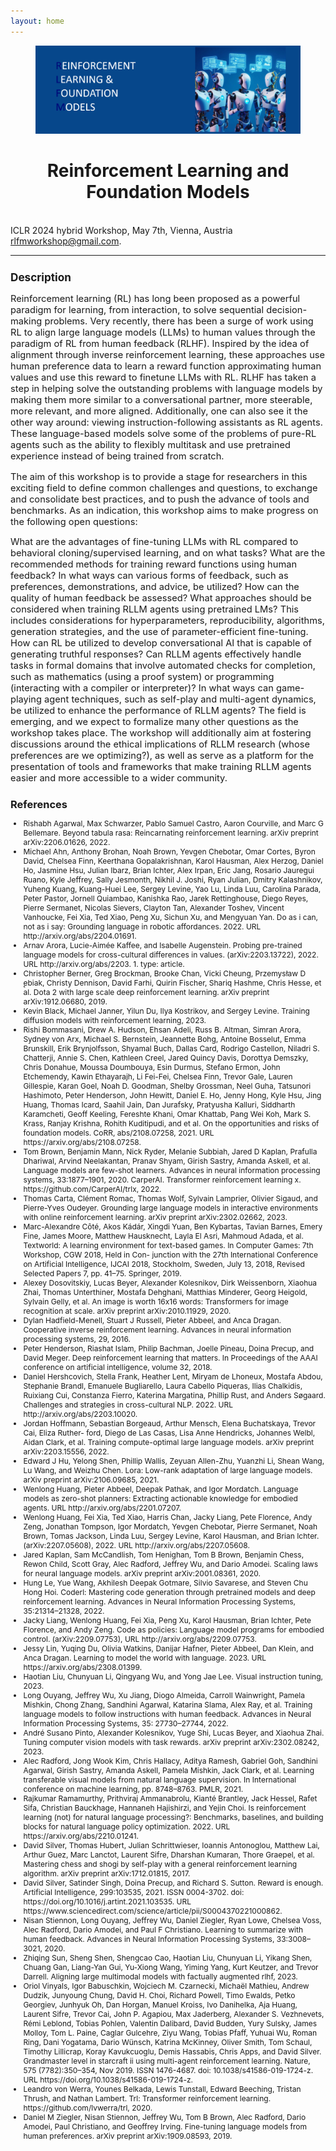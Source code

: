 ```yaml
---
layout: home
---
```

<figure>
<img src="/assets/img/rlfm_logo.png">
</figure>

<center>
<h1>Reinforcement Learning and Foundation Models</h1>
</center>

<br>
<div class="subsubheading">ICLR 2024 hybrid Workshop, May 7th, Vienna, Austria</div>

<div class="contact-heading"><a href='mailto:rlfmworkshop@gmail.com'>rlfmworkshop@gmail.com</a>.</div>

<hr class="small" style="border-width: 1pt; border-color: lightgray;">


<!--<h3 style='margin-bottom: 10pt;'>Sponsors</h3>-->

<!--<div class="center">-->
<!--	<div class='description' style='font-size: 11pt;'>-->
<!--This workshop is sponsored by:-->
<!--</div>-->
<!--  <div class="logo-sponsor"><img src="assets/img/sponsors/deepmind_logo.jpg" style="width:100pt;"></div>-->
<!--  <div class style="font-size: 11pt;">and</div>-->
<!--  <div class="logo-sponsor"><img src="assets/img/sponsors/cohere_wordmark_black.png" style="width:55pt; margin-bottom: 6pt;"></div>-->
<!--</div>-->

<div class='description' style='font-size: 11pt;'>

<h3 style='margin-bottom: 10pt;'>Description</h3>
<p>Reinforcement learning (RL) has long been proposed as a powerful paradigm for learning, from interaction, to solve sequential decision-making problems. Very recently, there has been a surge of work using RL to align large language models (LLMs) to human values through the paradigm of RL from human feedback (RLHF). Inspired by the idea of alignment through inverse reinforcement learning, these approaches use human preference data to learn a reward function approximating human values and use this reward to finetune LLMs with RL. RLHF has taken a step in helping solve the outstanding problems with language models by making them more similar to a conversational partner, more steerable, more relevant, and more aligned. Additionally, one can also see it the other way around: viewing instruction-following assistants as RL agents. These language-based models solve some of the problems of pure-RL agents such as the ability to flexibly multitask and use pretrained experience instead of being trained from scratch.

The aim of this workshop is to provide a stage for researchers in this exciting field to define common challenges and questions, to exchange and consolidate best practices, and to push the advance of tools and benchmarks. As an indication, this workshop aims to make progress on the following open questions:

What are the advantages of fine-tuning LLMs with RL compared to behavioral cloning/supervised learning, and on what tasks?
What are the recommended methods for training reward functions using human feedback? In what ways can various forms of feedback, such as preferences, demonstrations, and advice, be utilized? How can the quality of human feedback be assessed?
What approaches should be considered when training RLLM agents using pretrained LMs? This includes considerations for hyperparameters, reproducibility, algorithms, generation strategies, and the use of parameter-efficient fine-tuning.
How can RL be utilized to develop conversational AI that is capable of generating truthful responses?
Can RLLM agents effectively handle tasks in formal domains that involve automated checks for completion, such as mathematics (using a proof system) or programming (interacting with a compiler or interpreter)?
In what ways can game-playing agent techniques, such as self-play and multi-agent dynamics, be utilized to enhance the performance of RLLM agents?
The field is emerging, and we expect to formalize many other questions as the workshop takes place. The workshop will additionally aim at fostering discussions around the ethical implications of RLLM research (whose preferences are we optimizing?), as well as serve as a platform for the presentation of tools and frameworks that make training RLLM agents easier and more accessible to a wider community.
    </p>
</div>

<h3 style='margin-bottom: 10pt;'>References</h3>
<div class='references' style='font-size:9pt'>
<ul>

<li>Rishabh Agarwal, Max Schwarzer, Pablo Samuel Castro, Aaron Courville, and Marc G Bellemare.
Beyond tabula rasa: Reincarnating reinforcement learning. arXiv preprint arXiv:2206.01626, 2022.</li>

<li>Michael Ahn, Anthony Brohan, Noah Brown, Yevgen Chebotar, Omar Cortes, Byron David, Chelsea
Finn, Keerthana Gopalakrishnan, Karol Hausman, Alex Herzog, Daniel Ho, Jasmine Hsu, Julian
Ibarz, Brian Ichter, Alex Irpan, Eric Jang, Rosario Jauregui Ruano, Kyle Jeffrey, Sally Jesmonth,
Nikhil J. Joshi, Ryan Julian, Dmitry Kalashnikov, Yuheng Kuang, Kuang-Huei Lee, Sergey
Levine, Yao Lu, Linda Luu, Carolina Parada, Peter Pastor, Jornell Quiambao, Kanishka Rao, Jarek
Rettinghouse, Diego Reyes, Pierre Sermanet, Nicolas Sievers, Clayton Tan, Alexander Toshev,
Vincent Vanhoucke, Fei Xia, Ted Xiao, Peng Xu, Sichun Xu, and Mengyuan Yan. Do as i can, not
as i say: Grounding language in robotic affordances. 2022. URL http://arxiv.org/abs/2204.01691.</li>

<li>Arnav Arora, Lucie-Aimée Kaffee, and Isabelle Augenstein. Probing pre-trained language models
for cross-cultural differences in values. (arXiv:2203.13722), 2022. URL http://arxiv.org/abs/2203.
1.     type: article.</li>

<li>Christopher Berner, Greg Brockman, Brooke Chan, Vicki Cheung, Przemysław D ̨ebiak, Christy
Dennison, David Farhi, Quirin Fischer, Shariq Hashme, Chris Hesse, et al. Dota 2 with large scale
deep reinforcement learning. arXiv preprint arXiv:1912.06680, 2019.</li>

<li>Kevin Black, Michael Janner, Yilun Du, Ilya Kostrikov, and Sergey Levine. Training diffusion models
with reinforcement learning, 2023.</li>

<li>Rishi Bommasani, Drew A. Hudson, Ehsan Adeli, Russ B. Altman, Simran Arora, Sydney von Arx,
Michael S. Bernstein, Jeannette Bohg, Antoine Bosselut, Emma Brunskill, Erik Brynjolfsson,
Shyamal Buch, Dallas Card, Rodrigo Castellon, Niladri S. Chatterji, Annie S. Chen, Kathleen
Creel, Jared Quincy Davis, Dorottya Demszky, Chris Donahue, Moussa Doumbouya, Esin Durmus,
Stefano Ermon, John Etchemendy, Kawin Ethayarajh, Li Fei-Fei, Chelsea Finn, Trevor Gale,
Lauren Gillespie, Karan Goel, Noah D. Goodman, Shelby Grossman, Neel Guha, Tatsunori
Hashimoto, Peter Henderson, John Hewitt, Daniel E. Ho, Jenny Hong, Kyle Hsu, Jing Huang,
Thomas Icard, Saahil Jain, Dan Jurafsky, Pratyusha Kalluri, Siddharth Karamcheti, Geoff Keeling,
Fereshte Khani, Omar Khattab, Pang Wei Koh, Mark S. Krass, Ranjay Krishna, Rohith Kuditipudi,
and et al. On the opportunities and risks of foundation models. CoRR, abs/2108.07258, 2021. URL
https://arxiv.org/abs/2108.07258.</li>

<li>Tom Brown, Benjamin Mann, Nick Ryder, Melanie Subbiah, Jared D Kaplan, Prafulla Dhariwal,
Arvind Neelakantan, Pranav Shyam, Girish Sastry, Amanda Askell, et al. Language models are
few-shot learners. Advances in neural information processing systems, 33:1877–1901, 2020.
CarperAI. Transformer reinforcement learning x. https://github.com/CarperAI/trlx, 2022.</li>

<li>Thomas Carta, Clément Romac, Thomas Wolf, Sylvain Lamprier, Olivier Sigaud, and Pierre-Yves
Oudeyer. Grounding large language models in interactive environments with online reinforcement
learning. arXiv preprint arXiv:2302.02662, 2023.</li>

<li>Marc-Alexandre Côté, Akos Kádár, Xingdi Yuan, Ben Kybartas, Tavian Barnes, Emery Fine, James
Moore, Matthew Hausknecht, Layla El Asri, Mahmoud Adada, et al. Textworld: A learning
environment for text-based games. In Computer Games: 7th Workshop, CGW 2018, Held in Con-
junction with the 27th International Conference on Artificial Intelligence, IJCAI 2018, Stockholm,
Sweden, July 13, 2018, Revised Selected Papers 7, pp. 41–75. Springer, 2019.</li>

<li>Alexey Dosovitskiy, Lucas Beyer, Alexander Kolesnikov, Dirk Weissenborn, Xiaohua Zhai, Thomas
Unterthiner, Mostafa Dehghani, Matthias Minderer, Georg Heigold, Sylvain Gelly, et al. An
image is worth 16x16 words: Transformers for image recognition at scale. arXiv preprint
arXiv:2010.11929, 2020.</li>

<li>Dylan Hadfield-Menell, Stuart J Russell, Pieter Abbeel, and Anca Dragan. Cooperative inverse
reinforcement learning. Advances in neural information processing systems, 29, 2016.</li>

<li>Peter Henderson, Riashat Islam, Philip Bachman, Joelle Pineau, Doina Precup, and David Meger.
Deep reinforcement learning that matters. In Proceedings of the AAAI conference on artificial
intelligence, volume 32, 2018.</li>

<li>Daniel Hershcovich, Stella Frank, Heather Lent, Miryam de Lhoneux, Mostafa Abdou, Stephanie
Brandl, Emanuele Bugliarello, Laura Cabello Piqueras, Ilias Chalkidis, Ruixiang Cui, Constanza
Fierro, Katerina Margatina, Phillip Rust, and Anders Søgaard. Challenges and strategies in
cross-cultural NLP. 2022. URL http://arxiv.org/abs/2203.10020.</li>

<li>Jordan Hoffmann, Sebastian Borgeaud, Arthur Mensch, Elena Buchatskaya, Trevor Cai, Eliza Ruther-
ford, Diego de Las Casas, Lisa Anne Hendricks, Johannes Welbl, Aidan Clark, et al. Training
compute-optimal large language models. arXiv preprint arXiv:2203.15556, 2022.</li>

<li>Edward J Hu, Yelong Shen, Phillip Wallis, Zeyuan Allen-Zhu, Yuanzhi Li, Shean Wang, Lu Wang,
and Weizhu Chen. Lora: Low-rank adaptation of large language models. arXiv preprint
arXiv:2106.09685, 2021.</li>

<li>Wenlong Huang, Pieter Abbeel, Deepak Pathak, and Igor Mordatch. Language models as zero-shot
planners: Extracting actionable knowledge for embodied agents. URL http://arxiv.org/abs/2201.07207.</li>

<li>Wenlong Huang, Fei Xia, Ted Xiao, Harris Chan, Jacky Liang, Pete Florence, Andy Zeng, Jonathan
Tompson, Igor Mordatch, Yevgen Chebotar, Pierre Sermanet, Noah Brown, Tomas Jackson, Linda
Luu, Sergey Levine, Karol Hausman, and Brian Ichter. (arXiv:2207.05608), 2022. URL http://arxiv.org/abs/2207.05608.</li>

<li>Jared Kaplan, Sam McCandlish, Tom Henighan, Tom B Brown, Benjamin Chess, Rewon Child, Scott
Gray, Alec Radford, Jeffrey Wu, and Dario Amodei. Scaling laws for neural language models.
arXiv preprint arXiv:2001.08361, 2020.</li>

<li>Hung Le, Yue Wang, Akhilesh Deepak Gotmare, Silvio Savarese, and Steven Chu Hong Hoi. Coderl:
Mastering code generation through pretrained models and deep reinforcement learning. Advances
in Neural Information Processing Systems, 35:21314–21328, 2022.</li>

<li>Jacky Liang, Wenlong Huang, Fei Xia, Peng Xu, Karol Hausman, Brian Ichter, Pete Florence, and
Andy Zeng. Code as policies: Language model programs for embodied control. (arXiv:2209.07753), URL http://arxiv.org/abs/2209.07753.</li>

<li>Jessy Lin, Yuqing Du, Olivia Watkins, Danijar Hafner, Pieter Abbeel, Dan Klein, and Anca Dragan.
Learning to model the world with language. 2023. URL https://arxiv.org/abs/2308.01399.</li>

<li>Haotian Liu, Chunyuan Li, Qingyang Wu, and Yong Jae Lee. Visual instruction tuning, 2023.</li>

<li>Long Ouyang, Jeffrey Wu, Xu Jiang, Diogo Almeida, Carroll Wainwright, Pamela Mishkin, Chong
Zhang, Sandhini Agarwal, Katarina Slama, Alex Ray, et al. Training language models to follow
instructions with human feedback. Advances in Neural Information Processing Systems, 35:
27730–27744, 2022.</li>

<li>André Susano Pinto, Alexander Kolesnikov, Yuge Shi, Lucas Beyer, and Xiaohua Zhai. Tuning
computer vision models with task rewards. arXiv preprint arXiv:2302.08242, 2023.</li>

<li>Alec Radford, Jong Wook Kim, Chris Hallacy, Aditya Ramesh, Gabriel Goh, Sandhini Agarwal,
Girish Sastry, Amanda Askell, Pamela Mishkin, Jack Clark, et al. Learning transferable visual
models from natural language supervision. In International conference on machine learning, pp.
8748–8763. PMLR, 2021.</li>

<li>Rajkumar Ramamurthy, Prithviraj Ammanabrolu, Kianté Brantley, Jack Hessel, Rafet Sifa, Christian
Bauckhage, Hannaneh Hajishirzi, and Yejin Choi. Is reinforcement learning (not) for natural
language processing?: Benchmarks, baselines, and building blocks for natural language policy
optimization. 2022. URL https://arxiv.org/abs/2210.01241.</li>

<li>David Silver, Thomas Hubert, Julian Schrittwieser, Ioannis Antonoglou, Matthew Lai, Arthur Guez,
Marc Lanctot, Laurent Sifre, Dharshan Kumaran, Thore Graepel, et al. Mastering chess and shogi
by self-play with a general reinforcement learning algorithm. arXiv preprint arXiv:1712.01815,
2017.</li>

<li>David Silver, Satinder Singh, Doina Precup, and Richard S. Sutton. Reward is enough. Artificial
Intelligence, 299:103535, 2021. ISSN 0004-3702. doi: https://doi.org/10.1016/j.artint.2021.103535.
URL https://www.sciencedirect.com/science/article/pii/S0004370221000862.</li>

<li>Nisan Stiennon, Long Ouyang, Jeffrey Wu, Daniel Ziegler, Ryan Lowe, Chelsea Voss, Alec Radford,
Dario Amodei, and Paul F Christiano. Learning to summarize with human feedback. Advances in
Neural Information Processing Systems, 33:3008–3021, 2020.</li>

<li>Zhiqing Sun, Sheng Shen, Shengcao Cao, Haotian Liu, Chunyuan Li, Yikang Shen, Chuang Gan,
Liang-Yan Gui, Yu-Xiong Wang, Yiming Yang, Kurt Keutzer, and Trevor Darrell. Aligning large
multimodal models with factually augmented rlhf, 2023.</li>

<li>Oriol Vinyals, Igor Babuschkin, Wojciech M. Czarnecki, Michaël Mathieu, Andrew Dudzik, Junyoung
Chung, David H. Choi, Richard Powell, Timo Ewalds, Petko Georgiev, Junhyuk Oh, Dan Horgan,
Manuel Kroiss, Ivo Danihelka, Aja Huang, Laurent Sifre, Trevor Cai, John P. Agapiou, Max
Jaderberg, Alexander S. Vezhnevets, Rémi Leblond, Tobias Pohlen, Valentin Dalibard, David
Budden, Yury Sulsky, James Molloy, Tom L. Paine, Caglar Gulcehre, Ziyu Wang, Tobias Pfaff,
Yuhuai Wu, Roman Ring, Dani Yogatama, Dario Wünsch, Katrina McKinney, Oliver Smith,
Tom Schaul, Timothy Lillicrap, Koray Kavukcuoglu, Demis Hassabis, Chris Apps, and David
Silver. Grandmaster level in starcraft ii using multi-agent reinforcement learning. Nature, 575
(7782):350–354, Nov 2019. ISSN 1476-4687. doi: 10.1038/s41586-019-1724-z. URL https://doi.org/10.1038/s41586-019-1724-z.</li>

<li>Leandro von Werra, Younes Belkada, Lewis Tunstall, Edward Beeching, Tristan Thrush, and Nathan
Lambert. Trl: Transformer reinforcement learning. https://github.com/lvwerra/trl, 2020.</li>

<li>Daniel M Ziegler, Nisan Stiennon, Jeffrey Wu, Tom B Brown, Alec Radford, Dario Amodei, Paul
Christiano, and Geoffrey Irving. Fine-tuning language models from human preferences. arXiv
preprint arXiv:1909.08593, 2019.</li>
</ul>
</div>
